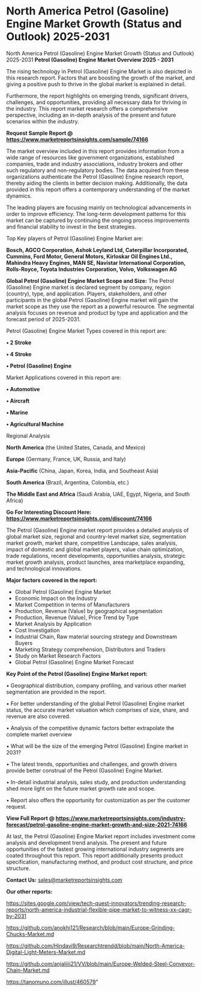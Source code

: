 # North America Petrol (Gasoline) Engine Market Growth (Status and Outlook) 2025-2031
 North America Petrol (Gasoline) Engine Market Growth (Status and Outlook) 2025-2031
<Strong> Petrol (Gasoline) Engine Market Overview 2025 - 2031</strong>

The rising technology in Petrol (Gasoline) Engine Market is also depicted in this research report. Factors that are boosting the growth of the market, and giving a positive push to thrive in the global market is explained in detail.

Furthermore, the report highlights on emerging trends, significant drivers, challenges, and opportunities, providing all necessary data for thriving in the industry. This report market research offers a comprehensive perspective, including an in-depth analysis of the present and future scenarios within the industry.

<strong>Request Sample Report @ <a href=https://www.marketreportsinsights.com/sample/74166>https://www.marketreportsinsights.com/sample/74166</a></strong>

The market overview included in this report provides information from a wide range of resources like government organizations, established companies, trade and industry associations, industry brokers and other such regulatory and non-regulatory bodies. The data acquired from these organizations authenticate the Petrol (Gasoline) Engine research report, thereby aiding the clients in better decision making. Additionally, the data provided in this report offers a contemporary understanding of the market dynamics.

The leading players are focusing mainly on technological advancements in order to improve efficiency. The long-term development patterns for this market can be captured by continuing the ongoing process improvements and financial stability to invest in the best strategies.

Top Key players of Petrol (Gasoline) Engine Market are:

<strong>Bosch, AGCO Corporation, Ashok Leyland Ltd, Caterpillar Incorporated, Cummins, Ford Motor, General Motors, Kirloskar Oil Engines Ltd., Mahindra Heavy Engines, MAN SE, Navistar International Corporation, Rolls-Royce, Toyota Industries Corporation, Volvo, Volkswagen AG</strong>

<strong><b>Global Petrol (Gasoline) Engine Market Scope and Size:</b></strong>
The Petrol (Gasoline) Engine market is declared segment by company, region (country), type, and application. Players, stakeholders, and other participants in the global Petrol (Gasoline) Engine market will gain the market scope as they use the report as a powerful resource. The segmental analysis focuses on revenue and product by type and application and the forecast period of 2025-2031.

Petrol (Gasoline) Engine Market Types covered in this report are:

<strong>• 2 Stroke

• 4 Stroke

• Petrol (Gasoline) Engine</strong>

Market Applications covered in this report are:

<strong>• Automotive

• Aircraft

• Marine

• Agricultural Machine</strong> 

Regional Analysis

<strong>North America</strong> (the United States, Canada, and Mexico)

<strong>Europe</strong> (Germany, France, UK, Russia, and Italy)

<strong>Asia-Pacific</strong> (China, Japan, Korea, India, and Southeast Asia)

<strong>South America</strong> (Brazil, Argentina, Colombia, etc.)

<strong>The Middle East and Africa</strong> (Saudi Arabia, UAE, Egypt, Nigeria, and South Africa)

<strong>Go For Interesting Discount Here: <a href=https://www.marketreportsinsights.com/discount/74166>https://www.marketreportsinsights.com/discount/74166</a></strong>

The Petrol (Gasoline) Engine market report provides a detailed analysis of global market size, regional and country-level market size, segmentation market growth, market share, competitive Landscape, sales analysis, impact of domestic and global market players, value chain optimization, trade regulations, recent developments, opportunities analysis, strategic market growth analysis, product launches, area marketplace expanding, and technological innovations.

<strong><b>Major factors covered in the report:</b></strong>
<ul>
  <li>Global Petrol (Gasoline) Engine Market </li>
  <li>Economic Impact on the Industry</li>
  <li>Market Competition in terms of Manufacturers</li>
  <li>Production, Revenue (Value) by geographical segmentation</li>
  <li>Production, Revenue (Value), Price Trend by Type</li>
  <li>Market Analysis by Application</li>
  <li>Cost Investigation</li>
  <li>Industrial Chain, Raw material sourcing strategy and Downstream Buyers</li>
  <li>Marketing Strategy comprehension, Distributors and Traders</li>
  <li>Study on Market Research Factors</li>
  <li>Global Petrol (Gasoline) Engine Market Forecast</li>
</ul>

<strong><b>Key Point of the Petrol (Gasoline) Engine Market report:</b></strong>

• Geographical distribution, company profiling, and various other market segmentation are provided in the report.

• For better understanding of the global Petrol (Gasoline) Engine market status, the accurate market valuation which comprises of size, share, and revenue are also covered.

• Analysis of the competitive dynamic factors better extrapolate the complete market overview

• What will be the size of the emerging Petrol (Gasoline) Engine market in 2031?

• The latest trends, opportunities and challenges, and growth drivers provide better construal of the Petrol (Gasoline) Engine Market.

• In-detail industrial analysis, sales study, and production understanding shed more light on the future market growth rate and scope.

• Report also offers the opportunity for customization as per the customer request.

<strong><b>View Full Report @ <a href=https://www.marketreportsinsights.com/industry-forecast/petrol-gasoline-engine-market-growth-and-size-2021-74166>https://www.marketreportsinsights.com/industry-forecast/petrol-gasoline-engine-market-growth-and-size-2021-74166</a></b></strong>


At last, the Petrol (Gasoline) Engine Market report includes investment come analysis and development trend analysis. The present and future opportunities of the fastest growing international industry segments are coated throughout this report. This report additionally presents product specification, manufacturing method, and product cost structure, and price structure.

<strong>Contact Us:</strong>
sales@marketreportsinsights.com

<strong>Our other reports:</strong>

<a href=https://sites.google.com/view/tech-quest-innovators/trending-research-reports/north-america-industrial-flexible-pipe-market-to-witness-xx-cagr-by-2031>https://sites.google.com/view/tech-quest-innovators/trending-research-reports/north-america-industrial-flexible-pipe-market-to-witness-xx-cagr-by-2031</a>

<a href=https://github.com/anokhi121/Research/blob/main/Europe-Grinding-Chucks-Market.md>https://github.com/anokhi121/Research/blob/main/Europe-Grinding-Chucks-Market.md</a>

<a href=https://github.com/Hindavi9/Researchtrendd/blob/main/North-America-Digital-Light-Meters-Market.md>https://github.com/Hindavi9/Researchtrendd/blob/main/North-America-Digital-Light-Meters-Market.md</a>

<a href=https://github.com/anjaliiii21/VV/blob/main/Europe-Welded-Steel-Conveyor-Chain-Market.md>https://github.com/anjaliiii21/VV/blob/main/Europe-Welded-Steel-Conveyor-Chain-Market.md</a>

<a href=https://tanomuno.com/illust/460579>https://tanomuno.com/illust/460579</a>"
